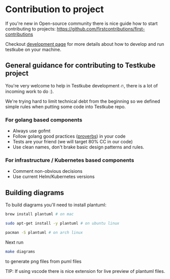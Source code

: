 # Contribution to project

If you're new in Open-source community there is nice guide how to start contributing to projects:
<https://github.com/firstcontributions/first-contributions>

Checkout [development page](development.md) for more details about how to develop and run testkube on your machine.

## General guidance for contributing to Testkube project

You're very welcome to help in Testkube development 🔥, there is a lot of incoming work to do :).

We're trying hard to limit technical debt from the beginning so we defined simple rules when putting some code into Testkube repo.

### For golang based components

- Always use gofmt
- Follow golang good practices ([proverbs](https://go-proverbs.github.io/)) in your code
- Tests are your friend (we will target 80% CC in our code)
- Use clean names, don't brake basic design patterns and rules.

### For infrastructure / Kubernetes based components

- Comment non-obvious decisions
- Use current Helm/Kubernetes versions

## Building diagrams

To build diagrams you'll need to install plantuml:

```sh
brew install plantuml # on mac
```

```sh
sudo apt-get install -y plantuml # on ubuntu linux 
```

```sh
pacman -S plantuml # on arch linux
```

Next run

```sh
make diagrams
```

to generate png files from puml files

TIP: If using vscode there is nice extension for live preview of plantuml files.  
